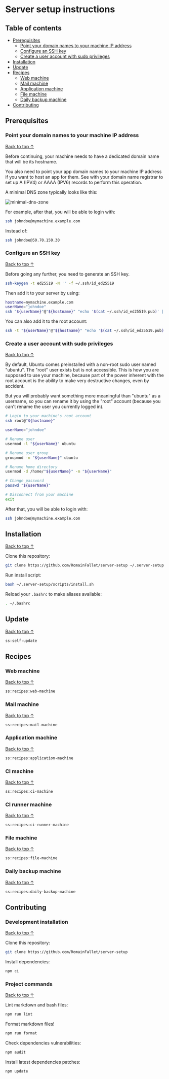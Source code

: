 # Server setup instructions

## Table of contents

- [Prerequisites](#prerequisites)
  - [Point your domain names to your machine IP address](#point-your-domain-names-to-your-machine-ip-address)
  - [Configure an SSH key](#configure-an-ssh-key)
  - [Create a user account with sudo privileges](#create-a-user-account-with-sudo-privileges)
- [Installation](#installation)
- [Update](#update)
- [Recipes](#recipes)
  - [Web machine](#web-machine)
  - [Mail machine](#mail-machine)
  - [Application machine](#application-machine)
  - [File machine](#file-machine)
  - [Daily backup machine](#daily-backup-machine)
- [Contributing](#contributing)

## Prerequisites

<!-- markdownlint-enable MD013 -->

### Point your domain names to your machine IP address

[Back to top ↑](#table-of-contents)

Before continuing, your machine needs to have a dedicated domain name
that will be its hostname.

You also need to point your app domain names to your machine IP address
if you want to host an app for them. See with your domain name registrar
to set up A (IPV4) or AAAA (IPV6) records to perform this operation.

A minimal DNS zone typically looks like this:

![minimal-dns-zone](https://user-images.githubusercontent.com/6952638/84637979-ae703b00-aef6-11ea-8343-0f2036609a6c.png)

For example, after that, you will be able to login with:

```bash
ssh johndoe@mymachine.example.com
```

Instead of:

```bash
ssh johndoe@50.70.150.30
```

### Configure an SSH key

[Back to top ↑](#table-of-contents)

Before going any further, you need to generate an SSH key.

```bash
ssh-keygen -t ed25519 -N '' -f ~/.ssh/id_ed25519
```

Then add it to your server by using:

<!-- markdownlint-disable MD013 -->

```bash
hostname=mymachine.example.com
userName="johndoe"
ssh "${userName}"@"${hostname}" "echo '$(cat ~/.ssh/id_ed25519.pub)' | tee -a ~/.ssh/authorized_keys > /dev/null"
```

<!-- markdownlint-enable MD013 -->

You can also add it to the root account:

<!-- markdownlint-disable MD013 -->

```bash
ssh -t "${userName}"@"${hostname}" "echo '$(cat ~/.ssh/id_ed25519.pub)' | sudo tee -a /root/.ssh/authorized_keys > /dev/null"
```

### Create a user account with sudo privileges

[Back to top ↑](#table-of-contents)

By default, Ubuntu comes preinstalled with a non-root sudo user named "ubuntu".
The "root" user exists but is not accessible.
This is how you are supposed to use your machine, because
part of the power inherent with the root account is the
ability to make very destructive changes, even by accident.

But you will probably want something more meaningful
than "ubuntu" as a username, so you can rename it by
using the "root" account
(because you can't rename the user you currently logged in).

<!-- markdownlint-disable MD013 -->

```bash
# Login to your machine's root account
ssh root@"${hostname}"

userName="johndoe"

# Rename user
usermod -l "${userName}" ubuntu

# Rename user group
groupmod -n "${userName}" ubuntu

# Rename home directory
usermod -d /home/"${userName}" -m "${userName}"

# Change password
passwd "${userName}"

# Disconnect from your machine
exit
```

After that, you will be able to login with:

```bash
ssh johndoe@mymachine.example.com
```

<!-- markdownlint-enable MD013 -->

## Installation

[Back to top ↑](#table-of-contents)

Clone this repository:

```bash
git clone https://github.com/RomainFallet/server-setup ~/.server-setup
```

Run install script:

```bash
bash ~/.server-setup/scripts/install.sh
```

Reload your `.bashrc` to make aliases available:

```bash
. ~/.bashrc
```

## Update

[Back to top ↑](#table-of-contents)

```bash
ss:self-update
```

## Recipes

### Web machine

[Back to top ↑](#table-of-contents)

```bash
ss:recipes:web-machine
```

### Mail machine

[Back to top ↑](#table-of-contents)

```bash
ss:recipes:mail-machine
```

### Application machine

[Back to top ↑](#table-of-contents)

```bash
ss:recipes:application-machine
```

### CI machine

[Back to top ↑](#table-of-contents)

```bash
ss:recipes:ci-machine
```

### CI runner machine

[Back to top ↑](#table-of-contents)

```bash
ss:recipes:ci-runner-machine
```

### File machine

[Back to top ↑](#table-of-contents)

```bash
ss:recipes:file-machine
```

### Daily backup machine

[Back to top ↑](#table-of-contents)

```bash
ss:recipes:daily-backup-machine
```

## Contributing

### Development installation

[Back to top ↑](#table-of-contents)

Clone this repository:

```bash
git clone https://github.com/RomainFallet/server-setup
```

Install dependencies:

```bash
npm ci
```

### Project commands

[Back to top ↑](#table-of-contents)

Lint markdown and bash files:

```bash
npm run lint
```

Format markdown files!

```bash
npm run format
```

Check dependencies vulnerabilities:

```bash
npm audit
```

Install latest dependencies patches:

```bash
npm update
```
